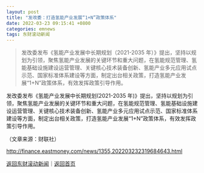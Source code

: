 ```yaml
---
layout: post
title: "发改委：打造氢能产业发展“1+N”政策体系"
date: 2022-03-23 09:15:41 +0800
categories: emnews
tags: 东财滚动新闻
---
```

> 发改委发布《氢能产业发展中长期规划（2021-2035 年）》提出，坚持以规划为引领，聚焦氢能产业发展的关键环节和重大问题，在氢能规范管理、氢能基础设施建设运营管理、关键核心技术装备创新、氢能产业多元应用试点示范、国家标准体系建设等方面，制定出台相关政策，打造氢能产业发展“1+N”政策体系，有效发挥政策引导作用。

<p>发改委发布《氢能产业发展中长期规划(2021-2035 年)》提出，坚持以规划为引领，聚焦氢能产业发展的关键环节和重大问题，在氢能规范管理、氢能基础设施建设运营管理、关键核心技术装备创新、氢能产业多元应用试点示范、国家标准体系建设等方面，制定出台相关政策，打造氢能产业发展“1+N”政策体系，有效发挥政策引导作用。</p><p class="em_media">（文章来源：财联社）</p>

<http://finance.eastmoney.com/news/1355,202203232319684643.html>

[返回东财滚动新闻](//finews.withounder.com/emnews/)｜[返回首页](//finews.withounder.com/)